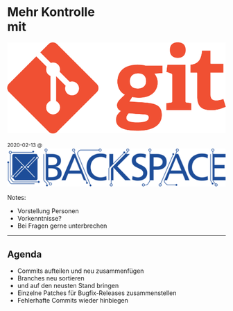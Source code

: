 # Mehr Kontrolle<br/>mit <!-- .element style="font-size: 3em; word-wrap: normal !important" -->

![Git](images/Git-Logo-1788C.png) <!-- .element class="plain" style="height: 200px; background: none" -->

<small style="vertical-align: middle">2020-02-13 @ </small>
![backspace](images/Backspace_logo_full.svg) <!-- .element class="plain" style="height: 50px; background: none; vertical-align: middle" -->

Notes:
- Vorstellung Personen
- Vorkenntnisse?
- Bei Fragen gerne unterbrechen

---

## Agenda 

- Commits aufteilen und neu zusammenfügen
- Branches neu sortieren
 - und auf den neusten Stand bringen
- Einzelne Patches für Bugfix-Releases zusammenstellen
- Fehlerhafte Commits wieder hinbiegen 